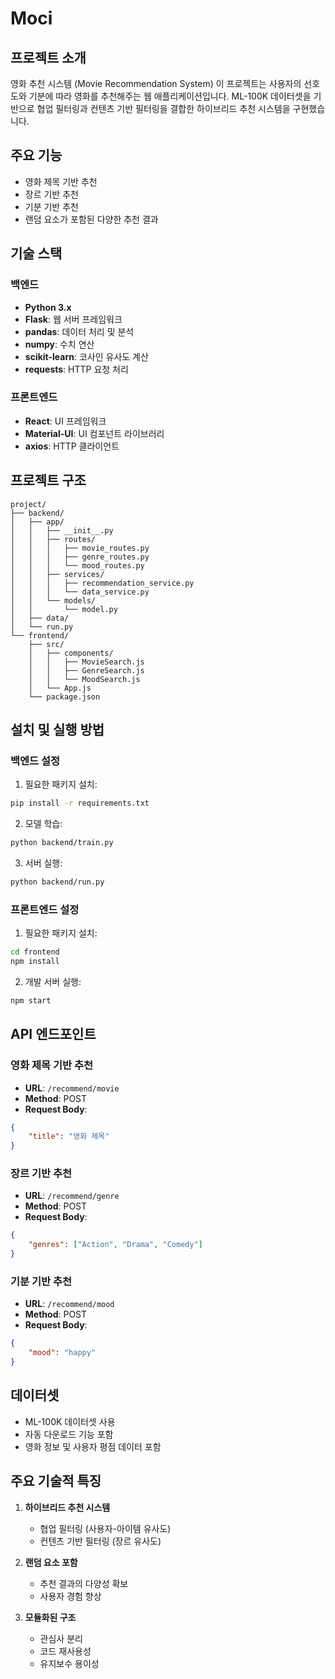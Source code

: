 # Moci

## 프로젝트 소개
영화 추천 시스템 (Movie Recommendation System)
이 프로젝트는 사용자의 선호도와 기분에 따라 영화를 추천해주는 웹 애플리케이션입니다. ML-100K 데이터셋을 기반으로 협업 필터링과 컨텐츠 기반 필터링을 결합한 하이브리드 추천 시스템을 구현했습니다.

## 주요 기능

- 영화 제목 기반 추천
- 장르 기반 추천
- 기분 기반 추천
- 랜덤 요소가 포함된 다양한 추천 결과

## 기술 스택

### 백엔드

- **Python 3.x**
- **Flask**: 웹 서버 프레임워크
- **pandas**: 데이터 처리 및 분석
- **numpy**: 수치 연산
- **scikit-learn**: 코사인 유사도 계산
- **requests**: HTTP 요청 처리

### 프론트엔드

- **React**: UI 프레임워크
- **Material-UI**: UI 컴포넌트 라이브러리
- **axios**: HTTP 클라이언트

## 프로젝트 구조

```
project/
├── backend/
│   ├── app/
│   │   ├── __init__.py
│   │   ├── routes/
│   │   │   ├── movie_routes.py
│   │   │   ├── genre_routes.py
│   │   │   └── mood_routes.py
│   │   ├── services/
│   │   │   ├── recommendation_service.py
│   │   │   └── data_service.py
│   │   └── models/
│   │       └── model.py
│   ├── data/
│   └── run.py
└── frontend/
    ├── src/
    │   ├── components/
    │   │   ├── MovieSearch.js
    │   │   ├── GenreSearch.js
    │   │   └── MoodSearch.js
    │   └── App.js
    └── package.json
```

## 설치 및 실행 방법

### 백엔드 설정

1. 필요한 패키지 설치:

```bash
pip install -r requirements.txt
```

2. 모델 학습:

```bash
python backend/train.py
```

3. 서버 실행:

```bash
python backend/run.py
```

### 프론트엔드 설정

1. 필요한 패키지 설치:

```bash
cd frontend
npm install
```

2. 개발 서버 실행:

```bash
npm start
```

## API 엔드포인트

### 영화 제목 기반 추천

- **URL**: `/recommend/movie`
- **Method**: POST
- **Request Body**:

```json
{
    "title": "영화 제목"
}
```

### 장르 기반 추천

- **URL**: `/recommend/genre`
- **Method**: POST
- **Request Body**:

```json
{
    "genres": ["Action", "Drama", "Comedy"]
}
```

### 기분 기반 추천

- **URL**: `/recommend/mood`
- **Method**: POST
- **Request Body**:

```json
{
    "mood": "happy"
}
```

## 데이터셋

- ML-100K 데이터셋 사용
- 자동 다운로드 기능 포함
- 영화 정보 및 사용자 평점 데이터 포함

## 주요 기술적 특징

1. **하이브리드 추천 시스템**

   - 협업 필터링 (사용자-아이템 유사도)
   - 컨텐츠 기반 필터링 (장르 유사도)
2. **랜덤 요소 포함**

   - 추천 결과의 다양성 확보
   - 사용자 경험 향상
3. **모듈화된 구조**

   - 관심사 분리
   - 코드 재사용성
   - 유지보수 용이성
